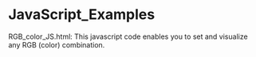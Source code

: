 JavaScript_Examples
===================
RGB_color_JS.html: This javascript code enables you to set and visualize any RGB (color) combination.
